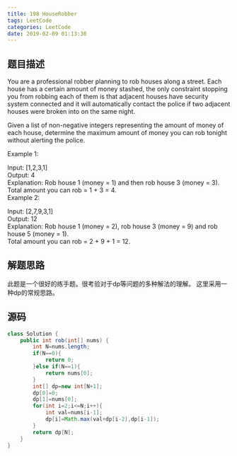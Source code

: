 ```yaml
---
title: 198 HouseRobber
tags: LeetCode
categories: LeetCode
date: 2019-02-09 01:13:30
---
```



## 题目描述

You are a professional robber planning to rob houses along a street. Each house has a certain amount of money stashed, the only constraint stopping you from robbing each of them is that adjacent houses have security system connected and it will automatically contact the police if two adjacent houses were broken into on the same night.  

Given a list of non-negative integers representing the amount of money of each house, determine the maximum amount of money you can rob tonight without alerting the police.  

Example 1:  

Input: [1,2,3,1]  
Output: 4  
Explanation: Rob house 1 (money = 1) and then rob house 3 (money = 3).  
             Total amount you can rob = 1 + 3 = 4.  
Example 2:  

Input: [2,7,9,3,1]  
Output: 12  
Explanation: Rob house 1 (money = 2), rob house 3 (money = 9) and rob house 5 (money = 1).  
             Total amount you can rob = 2 + 9 + 1 = 12.  

## 解题思路

此题是一个很好的练手题。很考验对于dp等问题的多种解法的理解。
这里采用一种dp的常规思路。

## 源码

```java
class Solution {
    public int rob(int[] nums) {
        int N=nums.length;
        if(N==0){
            return 0;
        }else if(N==1){
            return nums[0];
        }
        int[] dp=new int[N+1];
        dp[0]=0;
        dp[1]=nums[0];
        for(int i=2;i<=N;i++){
            int val=nums[i-1];
            dp[i]=Math.max(val+dp[i-2],dp[i-1]);
        }
        return dp[N];
    }
}
```

